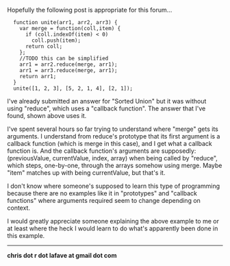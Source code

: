 Hopefully the following post is appropriate for this forum...

      function unite(arr1, arr2, arr3) {
        var merge = function(coll,item) {
          if (coll.indexOf(item) < 0)
            coll.push(item);
          return coll;
        };
        //TODO this can be simplified
        arr1 = arr2.reduce(merge, arr1);
        arr1 = arr3.reduce(merge, arr1);
        return arr1;
      }
      unite([1, 2, 3], [5, 2, 1, 4], [2, 1]);

   I've already submitted an answer for "Sorted Union" but it was without using "reduce", which uses a "callback function". The answer that I've found, shown above uses it.

   I've spent several hours so far trying to understand where "merge" gets its arguments. I understand from reduce's prototype that its first argument is a callback function (which is merge in this case), and I get what a callback function is. And the callback function's arguments are supposedly: (previousValue, currentValue, index, array) when being called by "reduce", which steps, one-by-one, through the arrays somehow using merge. Maybe "item" matches up with being currentValue, but that's it.

   I don't know where someone's supposed to learn this type of programming because there are no examples like it in "prototypes" and "callback functions" where arguments required seem to change depending on context.

   I would greatly appreciate someone explaining the above example to me or at least where the heck I would learn to do what's apparently been done in this example.
****
**chris dot r dot lafave at gmail dot com**
